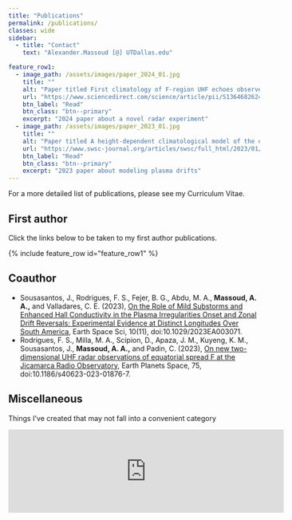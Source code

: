 ```yaml
---
title: "Publications"
permalink: /publications/
classes: wide
sidebar:
  - title: "Contact"
    text: "Alexander.Massoud [@] UTDallas.edu"

feature_row1:
  - image_path: /assets/images/paper_2024_01.jpg
    title: ""
    alt: "Paper titled First climatology of F-region UHF echoes observed by the AMISR-14 system at the Jicamarca radio observatory and comparison with the climatology of VHF echoes observed by the collocated JULIA radar"
    url: "https://www.sciencedirect.com/science/article/pii/S1364682624001561"
    btn_label: "Read"
    btn_class: "btn--primary"
    excerpt: "2024 paper about a novel radar experiment"
  - image_path: /assets/images/paper_2023_01.jpg
    title: ""
    alt: "Paper titled A height-dependent climatological model of the equatorial ionospheric zonal plasma drifts (EZDrifts): Description and application to an analysis of the longitudinal variations of the zonal drifts"
    url: "https://www.swsc-journal.org/articles/swsc/full_html/2023/01/swsc220059/swsc220059.html"
    btn_label: "Read"
    btn_class: "btn--primary"
    excerpt: "2023 paper about modeling plasma drifts"
---
```


For a more detailed list of publications, please see my Curriculum Vitae.

## First author

Click the links below to be taken to my first author publications.

{% include feature_row id="feature_row1" %}

## Coauthor

- Sousasantos, J., Rodrigues, F. S., Fejer, B. G., Abdu, M. A., **Massoud, A. A.,** and Valladares, C. E. (2023), [On the Role of Mild Substorms and Enhanced Hall Conductivity in the Plasma Irregularities Onset and Zonal Drift Reversals: Experimental Evidence at Distinct Longitudes Over South America](https://agupubs.onlinelibrary.wiley.com/doi/full/10.1029/2023EA003071), Earth Space Sci, 10(11), doi:10.1029/2023EA003071.
- Rodrigues, F. S., Milla, M. A., Scipion, D., Apaza, J. M., Kuyeng, K. M., Sousasantos, J., **Massoud, A. A.,** and Padin, C. (2023), [On new two-dimensional UHF radar observations of equatorial spread F at the Jicamarca Radio Observatory](https://link.springer.com/article/10.1186/s40623-023-01876-7), Earth Planets Space, 75, doi:10.1186/s40623-023-01876-7.

## Miscellaneous
Things I've created that may not fall into a convenient category

<iframe frameborder="0" src="https://itch.io/embed/973915" width="552" height="167"><a href="https://amaas.itch.io/pocket-planet-fantasy">Pocket Planet Fantasy by amaas</a></iframe>
